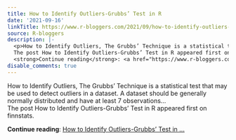 ```yaml
---
title: How to Identify Outliers-Grubbs’ Test in R
date: '2021-09-16'
linkTitle: https://www.r-bloggers.com/2021/09/how-to-identify-outliers-grubbs-test-in-r/
source: R-bloggers
description: |-
  <p>How to Identify Outliers, The Grubbs’ Technique is a statistical test that may be used to detect outliers in a dataset. A dataset should be generally normally distributed and have at least 7 observations...<br />
  The post How to Identify Outliers-Grubbs’ Test in R appeared first on finnstats.</p>
  <strong>Continue reading</strong>: <a href="https://www.r-bloggers.com/2021/09/how-to-identify-outliers-grubbs-test-in-r/">How to Identify Outliers-Grubbs’ Test in ...
disable_comments: true
---
```

<p>How to Identify Outliers, The Grubbs’ Technique is a statistical test that may be used to detect outliers in a dataset. A dataset should be generally normally distributed and have at least 7 observations...<br />
The post How to Identify Outliers-Grubbs’ Test in R appeared first on finnstats.</p>
<strong>Continue reading</strong>: <a href="https://www.r-bloggers.com/2021/09/how-to-identify-outliers-grubbs-test-in-r/">How to Identify Outliers-Grubbs’ Test in ...